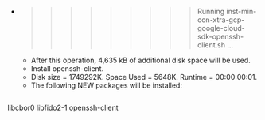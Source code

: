 * >>>>>>>>> Running inst-min-con-xtra-gcp-google-cloud-sdk-openssh-client.sh ...
  * After this operation, 4,635 kB of additional disk space will be used.
  * Install openssh-client.
  * Disk size = 1749292K. Space Used = 5648K. Runtime = 00:00:00:01.
  * The following NEW packages will be installed:
  ```bash
libcbor0 libfido2-1 openssh-client
  ```
